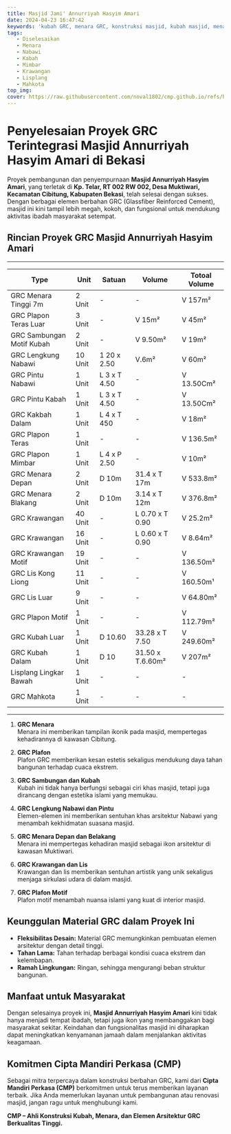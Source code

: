 ```yaml
---
title: Masjid Jami' Annurriyah Hasyim Amari
date: 2024-04-23 16:47:42
keywords: 'kubah GRC, menara GRC, konstruksi masjid, kubah masjid, menara masjid, material GRC, pembangunan masjid, masjid Annurriyah Hasyim Amari, GRC, desain islami, kubah GRC megah, tempat ibadah, Cipta Mandiri Perkasa'
tags: 
   - Diselesaikan
   - Menara
   - Nabawi
   - Kabah
   - Mimbar
   - Krawangan
   - Lisplang
   - Mahkota
top_img:
cover: https://raw.githubusercontent.com/noval1802/cmp.github.io/refs/heads/main/asset/IMG_9003.jpg
---
```


# **Penyelesaian Proyek GRC Terintegrasi Masjid Annurriyah Hasyim Amari di Bekasi**  

Proyek pembangunan dan penyempurnaan **Masjid Annurriyah Hasyim Amari**, yang terletak di **Kp. Telar, RT 002 RW 002, Desa Muktiwari, Kecamatan Cibitung, Kabupaten Bekasi**, telah selesai dengan sukses. Dengan berbagai elemen berbahan GRC (Glassfiber Reinforced Cement), masjid ini kini tampil lebih megah, kokoh, dan fungsional untuk mendukung aktivitas ibadah masyarakat setempat.  

## **Rincian Proyek GRC Masjid Annurriyah Hasyim Amari**  
---

|       Type      |  Unit  | Satuan |   Volume    | Totoal Volume |
| --------------- | ------ | ------ | ----------- | ------------- |
| GRC Menara Tinggi 7m | 2 Unit | - | - | V 157m² |
| GRC Plapon Teras Luar | 3 Unit |- | V 15m² | V 45m² |
| GRC Sambungan Motif Kubah | 2 Unit |- | V 9.50m² | V 19m² |
| GRC Lengkung Nabawi | 10 Unit | 1 20 x 2.50 | V.6m² | V 60m² |
| GRC Pintu Nabawi | 1 Unit | L 3 x T 4.50 | - | V 13.50Cm² |
| GRC Pintu Kabah | 1 Unit | L 3 x T 4.50 | - | V 13.50Cm² |
| GRC Kakbah Dalam | 1 Unit | L 4 x T 450 | - | V 18m² |
| GRC Plapon Teras | 1 Unit | - | - | V 136.5m² |
| GRC Plapon Mimbar | 1 Unit | L 4 x P 2.50 | - | V 10m² |
| GRC Menara Depan | 2 Unit | D 10m | 31.4 x T 17m | V 533.8m² |
| GRC Menara Blakang | 2 Unit | D 10m | 3.14 x T 12m | V 376.8m² |
| GRC Krawangan | 40 Unit | - | L 0.70 x T 0.90 | V 25.2m² |
| GRC Krawangan | 16 Unit | - | L 0.60 x T 0.90 | V 8.64m² |
| GRC Krawangan Motif | 19 Unit | - | - | V 136.50m² |
| GRC Lis Kong Liong | 11 Unit | - | - | V 160.50m¹ |
| GRC Lis Luar | 9 Unit | - | - | V 64.80m² |
| GRC Plapon Motif | 1 Unit | - | - | V 112.79m² |
| GRC Kubah Luar | 1 Unit | D 10.60 | 33.28 x T 7.50 | V 249.60m² |
| GRC Kubah Dalam | 1 Unit | D 10 | 31.50 x T.6.60m² | V 207m² |
| Lisplang Lingkar Bawah | 1 Unit | - | - | - |
| GRC Mahkota | 1 Unit | - | - | - |
---

1. **GRC Menara**  
    Menara ini memberikan tampilan ikonik pada masjid, mempertegas kehadirannya di kawasan Cibitung.  

2. **GRC Plafon**  
     Plafon GRC memberikan kesan estetis sekaligus mendukung daya tahan bangunan terhadap cuaca ekstrem.  

3. **GRC Sambungan dan Kubah**  
   Kubah ini tidak hanya berfungsi sebagai ciri khas masjid, tetapi juga dirancang dengan estetika islami yang memukau.  

4. **GRC Lengkung Nabawi dan Pintu**  
   Elemen-elemen ini memberikan sentuhan khas arsitektur Nabawi yang menambah kekhidmatan suasana masjid.  

5. **GRC Menara Depan dan Belakang**  
   Menara ini mempertegas kehadiran masjid sebagai ikon arsitektur di kawasan Muktiwari.  

6. **GRC Krawangan dan Lis**  
   Krawangan dan lis memberikan sentuhan artistik yang unik sekaligus menjaga sirkulasi udara di dalam masjid.  

7. **GRC Plafon Motif**  
   Plafon motif menambah nuansa islami yang kuat di interior masjid.  

## **Keunggulan Material GRC dalam Proyek Ini**  
- **Fleksibilitas Desain:** Material GRC memungkinkan pembuatan elemen arsitektur dengan detail tinggi.  
- **Tahan Lama:** Tahan terhadap berbagai kondisi cuaca ekstrem dan kelembapan.  
- **Ramah Lingkungan:** Ringan, sehingga mengurangi beban struktur bangunan.  

## **Manfaat untuk Masyarakat**  
Dengan selesainya proyek ini, **Masjid Annurriyah Hasyim Amari** kini tidak hanya menjadi tempat ibadah, tetapi juga ikon yang membanggakan bagi masyarakat sekitar. Keindahan dan fungsionalitas masjid ini diharapkan dapat meningkatkan kenyamanan jamaah dalam menjalankan aktivitas keagamaan.  

## **Komitmen Cipta Mandiri Perkasa (CMP)**  
Sebagai mitra terpercaya dalam konstruksi berbahan GRC, kami dari **Cipta Mandiri Perkasa (CMP)** berkomitmen untuk terus memberikan layanan terbaik. Jika Anda memerlukan layanan untuk pembangunan atau renovasi masjid, jangan ragu untuk menghubungi kami.  

**CMP – Ahli Konstruksi Kubah, Menara, dan Elemen Arsitektur GRC Berkualitas Tinggi.**  